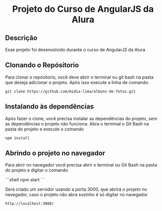 <h1 align="center">Projeto do Curso de AngularJS da Alura </h1>

<h2>Descrição</h2>
<p>Esse projeto foi desenvolvido durante o curso de AngularJS da Alura</p>

<h2>Clonando o Repósitorio</h2>
<p>Para clonar o repósitorio, você deve abrir o terminal ou git bash na pasta que deseja adicionar o projeto. Após isso execute a linha de comando:</p>

```shell
git clone https://github.com/midia-lima/albuns-de-fotos.git
```
<h2>Instalando às dependências</h2>
<p>Após fazer o clone, você precisa instalar as dependências do projeto, sem as dependências o projeto não funciona. 
Abra o terminal o Git Bash na pasta do projeto e execute o comando</p>

```shell
npm install
```
<h2>Abrindo o projeto no navegador</h2>
<p>Para abrir no navegador você precisa abrir o terminal ou Git Bash na pasta do projeto e digitar o comando</p>
```shell
npm start
```

<p>Será criado um servidor usando a porta 3000, que abrirá o projeto no navegador, caso o projeto não abra sozinho é só digitar no navegador</p>

```shell
http://localhost:3000/
```

